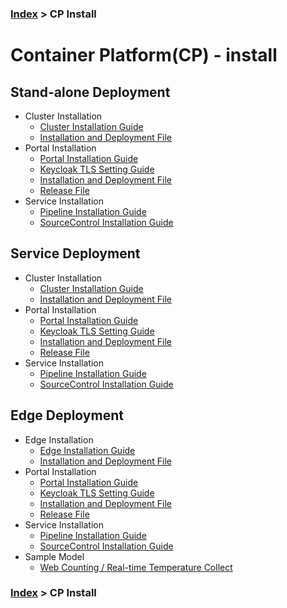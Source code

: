 ### [Index](https://github.com/K-PaaS/cp-guide-eng) > CP Install
# Container Platform(CP) - install

## Stand-alone Deployment   
- Cluster Installation
  + [Cluster Installation Guide](standalone/cp-standalone-deployment-guide-v1.2.md)
  + [Installation and Deployment File](https://github.com/K-PaaS/cp-deployment/tree/master/standalone)
- Portal Installation
  + [Portal Installation Guide](container-platform-portal/cp-portal-deployment-standalone-guide-v1.2.md)  
  + [Keycloak TLS Setting Guide](container-platform-portal/cp-portal-deployment-keycloak-tls-setting-guide-v1.2.md)  
  + [Installation and Deployment File](https://github.com/K-PaaS/cp-portal-release)  
  + [Release File](https://github.com/K-PaaS/cp-portal-release/tree/master/portal)
- Service Installation
  + [Pipeline Installation Guide](pipeline/cp-pipeline-standalone-guide-v1.2.md)
  + [SourceControl Installation Guide](source-control/cp-source-control-standalone-guide-v1.2.md)

## Service Deployment
- Cluster Installation
  + [Cluster Installation Guide](standalone/cp-standalone-deployment-guide-v1.2.md)  
  + [Installation and Deployment File](https://github.com/PaaS-TA/paas-ta-container-platform-deployment/tree/master/standalone)
- Portal Installation
  + [Portal Installation Guide](container-platform-portal/cp-portal-deployment-service-guide-v1.2.md)
  + [Keycloak TLS Setting Guide](container-platform-portal/cp-portal-deployment-keycloak-tls-setting-guide-v1.2.md)  
  + [Installation and Deployment File](https://github.com/K-PaaS/cp-portal-release)     
  + [Release File](https://github.com/PaaS-TA/container-platform-portal-release/tree/master)
- Service Installation
  + [Pipeline Installation Guide](pipeline/cp-pipeline-service-guide-v1.2.md)
  + [SourceControl Installation Guide](source-control/cp-source-control-service-guide-v1.2.md)

## Edge Deployment
- Edge Installation
  + [Edge Installation Guide](edge/cp-edge-deployment-guide-v1.2.md)  
  + [Installation and Deployment File](https://github.com/K-PaaS/cp-deployment/tree/master/edge)
- Portal Installation
  + [Portal Installation Guide](container-platform-portal/cp-portal-deployment-standalone-guide-v1.2.md)  
  + [Keycloak TLS Setting Guide](container-platform-portal/cp-portal-deployment-keycloak-tls-setting-guide-v1.2.md)  
  + [Installation and Deployment File](https://github.com/K-PaaS/cp-portal-release)   
  + [Release File](https://github.com/PaaS-TA/container-platform-portal-release/tree/master)
- Service Installation
  + [Pipeline Installation Guide](pipeline/cp-pipeline-standalone-guide-v1.2.md)
  + [SourceControl Installation Guide](source-control/cp-source-control-standalone-guide-v1.2.md)
- Sample Model
  + [Web Counting / Real-time Temperature Collect](edge/cp-edge-sample-guide.md)




### [Index](https://github.com/PaaS-TA/Guide-eng/blob/master/README.md) > CP Install

